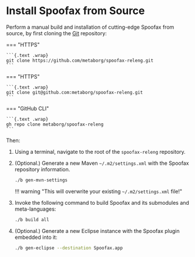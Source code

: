 # Install Spoofax from Source
Perform a manual build and installation of cutting-edge Spoofax from source, by first cloning the [Git][2] repository:

=== "HTTPS"

    ```{.text .wrap}
    git clone https://github.com/metaborg/spoofax-releng.git
    ```

=== "HTTPS"

    ```{.text .wrap}
    git clone git@github.com:metaborg/spoofax-releng.git
    ```

=== "GitHub CLI"

    ```{.text .wrap}
    gh repo clone metaborg/spoofax-releng
    ```

Then:

1.  Using a terminal, navigate to the root of the `spoofax-releng` repository.
2.  (Optional.) Generate a new Maven `~/.m2/settings.xml` with the Spoofax repository information.
    
    ```bash
    ./b gen-mvn-settings
    ```

    !!! warning "This will overwrite your existing `~/.m2/settings.xml` file!"

3.  Invoke the following command to build Spoofax and its submodules and meta-languages:

    ```bash
    ./b build all
    ```

4.  (Optional.) Generate a new Eclipse instance with the Spoofax plugin embedded into it:

    ```bash
    ./b gen-eclipse --destination Spoofax.app
    ```




[1]: https://www.eclipse.org/
[2]: https://git-scm.com/
[3]: https://github.com/metaborg/spoofax-releng
